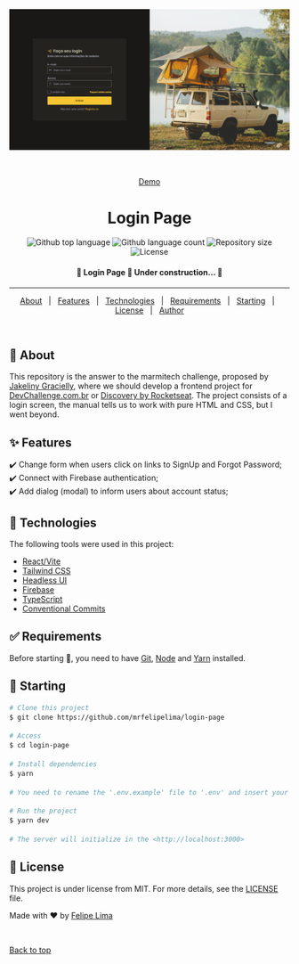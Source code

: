 <div align="center" id="top"> 
  <img src="./.github/app.png" alt="Login Page" />

  &#xa0;

  <a href="https://desafio-marmitech.vercel.app/">Demo</a>
</div>

<h1 align="center">Login Page</h1>

<p align="center">
  <img alt="Github top language" src="https://img.shields.io/github/languages/top/mrfelipelima/login-page?color=56BEB8">

  <img alt="Github language count" src="https://img.shields.io/github/languages/count/mrfelipelima/login-page?color=56BEB8">

  <img alt="Repository size" src="https://img.shields.io/github/repo-size/mrfelipelima/login-page?color=56BEB8">

  <img alt="License" src="https://img.shields.io/github/license/mrfelipelima/login-page?color=56BEB8">

  <!-- <img alt="Github issues" src="https://img.shields.io/github/issues/mrfelipelima/login-page?color=56BEB8" /> -->

  <!-- <img alt="Github forks" src="https://img.shields.io/github/forks/mrfelipelima/login-page?color=56BEB8" /> -->

  <!-- <img alt="Github stars" src="https://img.shields.io/github/stars/mrfelipelima/login-page?color=56BEB8" /> -->
</p>

<!-- Status -->

<h4 align="center"> 
	🚧  Login Page 🚀 Under construction...  🚧
</h4> 

<hr>

<p align="center">
  <a href="#dart-about">About</a> &#xa0; | &#xa0; 
  <a href="#sparkles-features">Features</a> &#xa0; | &#xa0;
  <a href="#rocket-technologies">Technologies</a> &#xa0; | &#xa0;
  <a href="#white_check_mark-requirements">Requirements</a> &#xa0; | &#xa0;
  <a href="#checkered_flag-starting">Starting</a> &#xa0; | &#xa0;
  <a href="#memo-license">License</a> &#xa0; | &#xa0;
  <a href="https://github.com/{{YOUR_GITHUB_USERNAME}}" target="_blank">Author</a>
</p>

<br>

## :dart: About ##

This repository is the answer to the marmitech challenge, proposed by [Jakeliny Gracielly](https://github.com/jakeliny), where we should develop a frontend project for [DevChallenge.com.br](https://devchallenge.com.br/) or [Discovery by Rocketseat](https://app.rocketseat.com.br/discover/challenges).
The project consists of a login screen, the manual tells us to work with pure HTML and CSS, but I went beyond.

## :sparkles: Features ##

:heavy_check_mark: Change form when users click on links to SignUp and Forgot Password;\
:heavy_check_mark: Connect with Firebase authentication;\
:heavy_check_mark: Add dialog (modal) to inform users about account status;

## :rocket: Technologies ##

The following tools were used in this project:

- [React/Vite](https://vitejs.dev/)
- [Tailwind CSS](https://tailwindcss.com/)
- [Headless UI](https://headlessui.dev/)
- [Firebase](https://firebase.google.com/)
- [TypeScript](https://www.typescriptlang.org/)
- [Conventional Commits](https://www.conventionalcommits.org/en/v1.0.0/)

## :white_check_mark: Requirements ##

Before starting :checkered_flag:, you need to have [Git](https://git-scm.com), [Node](https://nodejs.org/en/) and [Yarn](https://yarnpkg.com/) installed.

## :checkered_flag: Starting ##

```bash
# Clone this project
$ git clone https://github.com/mrfelipelima/login-page

# Access
$ cd login-page

# Install dependencies
$ yarn

# You need to rename the '.env.example' file to '.env' and insert your firebase credentials before run

# Run the project
$ yarn dev

# The server will initialize in the <http://localhost:3000>
```

## :memo: License ##

This project is under license from MIT. For more details, see the [LICENSE](LICENSE.md) file.


Made with :heart: by <a href="https://github.com/mrfelipelima" target="_blank">Felipe Lima</a>

&#xa0;

<a href="#top">Back to top</a>

